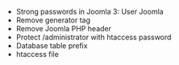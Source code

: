 - Strong passwords in Joomla 3: User Joomla
- Remove generator tag
- Remove Joomla PHP header
- Protect /administrator with htaccess password
- Database table prefix
- htaccess file

